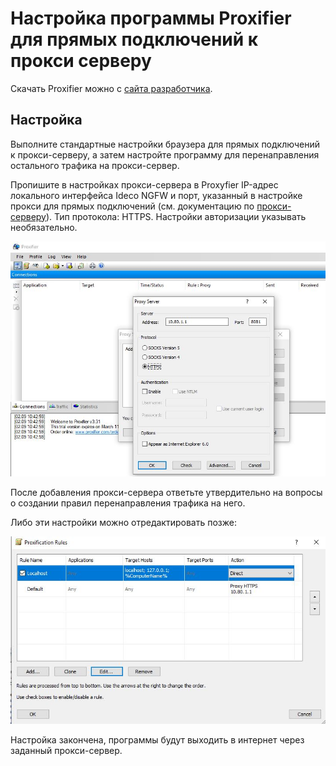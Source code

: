 # Настройка программы Proxifier для прямых подключений к прокси серверу

Скачать Proxifier можно с [сайта разработчика](http://www.proxifier.com).

## Настройка

Выполните стандартные настройки браузера для прямых подключений к прокси-серверу, а затем настройте программу для перенаправления остального трафика на прокси-сервер.

Пропишите в настройках прокси-сервера в Proxyfier IP-адрес локального интерфейса Ideco NGFW и порт, указанный в настройке прокси для прямых подключений (см. документацию по [прокси-серверу](/settings/services/proxy/direct-connection-proxy.md)). Тип протокола: HTTPS. Настройки авторизации указывать необязательно.

![](/.gitbook/assets/proxyfier1.png)

После добавления прокси-сервера ответьте утвердительно на вопросы о создании правил перенаправления трафика на него.

Либо эти настройки можно отредактировать позже:

![](/.gitbook/assets/proxyfier2.png)

Настройка закончена, программы будут выходить в интернет через заданный прокси-сервер.

